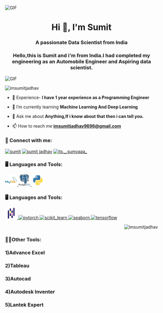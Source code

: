 
<img align="center" alt="GIF" src="https://www.thecompetence.in/assets/images/datascience.gif" width="1200" height="200"/>
<h1 align="center">Hi 👋, I'm Sumit</h1>
<h3 align="center">A passionate Data Scientist from India</h3>

<h3 align="center">Hello,this is Sumit and i'm from India.I had completed my engineering as an Automobile Engineer and Aspiring data scientist.</h3>

<img align="center" alt="GIF" src="https://cdn.dribbble.com/users/1162077/screenshots/3848914/programmer.gif" width="400" height="300" />


<p align="left"> <img src="https://komarev.com/ghpvc/?username=imsumitjadhav&label=Profile%20views&color=0e75b6&style=flat" alt="imsumitjadhav" /> </p>


- 🔭 Experience- **I have 1 year experience as a Programming Engineer**

- 🌱 I’m currently learning **Machine Learning And Deep Learning**

- 💬 Ask me about **Anything,If i know about that then i can tell you.**

- 📫 How to reach me **imsumitjadhav9696@gmail.com**


<h3 align="left">💌 Connect with me:</h3>
<p align="left">
<a href="https://twitter.com/sumit" target="blank"><img align="center" src="https://raw.githubusercontent.com/rahuldkjain/github-profile-readme-generator/master/src/images/icons/Social/twitter.svg" alt="sumit" height="30" width="40" /></a>
<a href="https://linkedin.com/in/sumit jadhav" target="blank"><img align="center" src="https://raw.githubusercontent.com/rahuldkjain/github-profile-readme-generator/master/src/images/icons/Social/linked-in-alt.svg" alt="sumit jadhav" height="30" width="40" /></a>
<a href="https://instagram.com/its._.sumyaaa_" target="blank"><img align="center" src="https://raw.githubusercontent.com/rahuldkjain/github-profile-readme-generator/master/src/images/icons/Social/instagram.svg" alt="its._.sumyaaa_" height="30" width="40" /></a>
</p>

<h3 align="left">🖥️ Languages and Tools:</h3>
<p align="left"> <a href="https://www.mysql.com/" target="_blank" rel="noreferrer"> <img src="https://raw.githubusercontent.com/devicons/devicon/master/icons/mysql/mysql-original-wordmark.svg" alt="mysql" width="40" height="40"/> </a> <a href="https://www.postgresql.org" target="_blank" rel="noreferrer"> <img src="https://raw.githubusercontent.com/devicons/devicon/master/icons/postgresql/postgresql-original-wordmark.svg" alt="postgresql" width="40" height="40"/> </a> <a href="https://www.python.org" target="_blank" rel="noreferrer"> <img src="https://raw.githubusercontent.com/devicons/devicon/master/icons/python/python-original.svg" alt="python" width="40" height="40"/> </a>
</p>

<h3 align="left">🖥️ Languages and Tools:</h3>
<p align="left"> <a href="https://pandas.pydata.org/" target="_blank" rel="noreferrer"> <img src="https://raw.githubusercontent.com/devicons/devicon/2ae2a900d2f041da66e950e4d48052658d850630/icons/pandas/pandas-original.svg" alt="pandas" width="40" height="40"/> </a> <a href="https://pytorch.org/" target="_blank" rel="noreferrer"> <img src="https://www.vectorlogo.zone/logos/pytorch/pytorch-icon.svg" alt="pytorch" width="40" height="40"/> </a> <a href="https://scikit-learn.org/" target="_blank" rel="noreferrer"> <img src="https://upload.wikimedia.org/wikipedia/commons/0/05/Scikit_learn_logo_small.svg" alt="scikit_learn" width="40" height="40"/> </a> <a href="https://seaborn.pydata.org/" target="_blank" rel="noreferrer"> <img src="https://seaborn.pydata.org/_images/logo-mark-lightbg.svg" alt="seaborn" width="40" height="40"/> </a> <a href="https://www.tensorflow.org" target="_blank" rel="noreferrer"> <img src="https://www.vectorlogo.zone/logos/tensorflow/tensorflow-icon.svg" alt="tensorflow" width="40" height="40"/> </a> </p>

<p>&nbsp;<img align="right" src="https://github-readme-stats.vercel.app/api?username=imsumitjadhav&show_icons=true&locale=en" alt="imsumitjadhav" /></p>

<h3 align="left">👨‍💻Other Tools:</h3> 
<h3 align="left">1)Advance Excel</h3> 
<h3 align="left">2)Tableau</h3> 
<h3 align="left">3)Autocad</h3> 
<h3 align="left">4)Autodesk Inventer</h3> 
<h3 align="left">5)Lantek Expert</h3> 
                                                                                                                                                     


